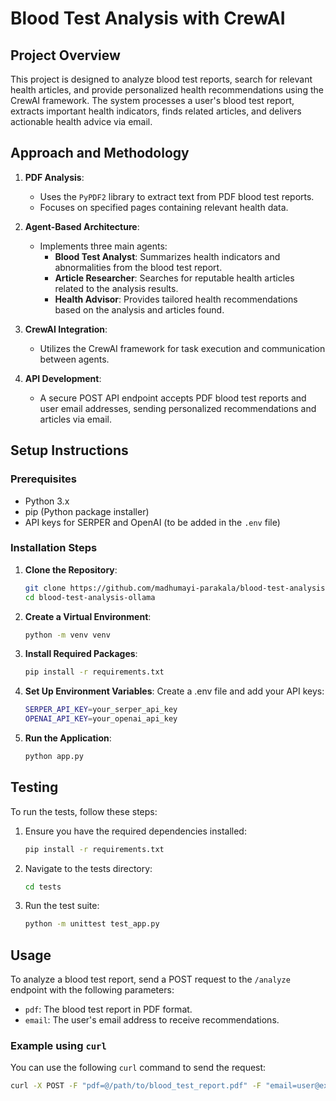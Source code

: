 # Blood Test Analysis with CrewAI

## Project Overview
This project is designed to analyze blood test reports, search for relevant health articles, and provide personalized health recommendations using the CrewAI framework. The system processes a user's blood test report, extracts important health indicators, finds related articles, and delivers actionable health advice via email.

## Approach and Methodology

1. **PDF Analysis**:
   - Uses the `PyPDF2` library to extract text from PDF blood test reports.
   - Focuses on specified pages containing relevant health data.

2. **Agent-Based Architecture**:
   - Implements three main agents:
     - **Blood Test Analyst**: Summarizes health indicators and abnormalities from the blood test report.
     - **Article Researcher**: Searches for reputable health articles related to the analysis results.
     - **Health Advisor**: Provides tailored health recommendations based on the analysis and articles found.

3. **CrewAI Integration**:
   - Utilizes the CrewAI framework for task execution and communication between agents.

4. **API Development**:
   - A secure POST API endpoint accepts PDF blood test reports and user email addresses, sending personalized recommendations and articles via email.

## Setup Instructions

### Prerequisites
- Python 3.x
- pip (Python package installer)
- API keys for SERPER and OpenAI (to be added in the `.env` file)

### Installation Steps

1. **Clone the Repository**:
   ```bash
   git clone https://github.com/madhumayi-parakala/blood-test-analysis-ollama.git
   cd blood-test-analysis-ollama

2. **Create a Virtual Environment**:
   ```bash
   python -m venv venv

3. **Install Required Packages**:
   ```bash
   pip install -r requirements.txt

4. **Set Up Environment Variables**:
   Create a .env file and add your API keys:
   ```bash
   SERPER_API_KEY=your_serper_api_key
   OPENAI_API_KEY=your_openai_api_key

5. **Run the Application**:
   ```bash
   python app.py

## Testing
To run the tests, follow these steps:

1. Ensure you have the required dependencies installed:
   ```bash
   pip install -r requirements.txt

2. Navigate to the tests directory:
   ```bash
   cd tests

3. Run the test suite:
   ```bash
   python -m unittest test_app.py

## Usage

To analyze a blood test report, send a POST request to the `/analyze` endpoint with the following parameters:

- `pdf`: The blood test report in PDF format.
- `email`: The user's email address to receive recommendations.

### Example using `curl`
You can use the following `curl` command to send the request:

```bash
curl -X POST -F "pdf=@/path/to/blood_test_report.pdf" -F "email=user@example.com" http://localhost:5000/analyze
